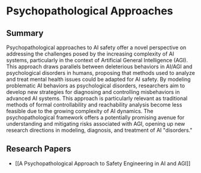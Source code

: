 # Psychopathological Approaches

## Summary
 Psychopathological approaches to AI safety offer a novel perspective on addressing the challenges posed by the increasing complexity of AI systems, particularly in the context of Artificial General Intelligence (AGI). This approach draws parallels between deleterious behaviors in AI/AGI and psychological disorders in humans, proposing that methods used to analyze and treat mental health issues could be adapted for AI safety. By modeling problematic AI behaviors as psychological disorders, researchers aim to develop new strategies for diagnosing and controlling misbehaviors in advanced AI systems. This approach is particularly relevant as traditional methods of formal controllability and reachability analysis become less feasible due to the growing complexity of AI dynamics. The psychopathological framework offers a potentially promising avenue for understanding and mitigating risks associated with AGI, opening up new research directions in modeling, diagnosis, and treatment of AI "disorders."
## Research Papers

- [[A Psychopathological Approach to Safety Engineering in AI and AGI]]
